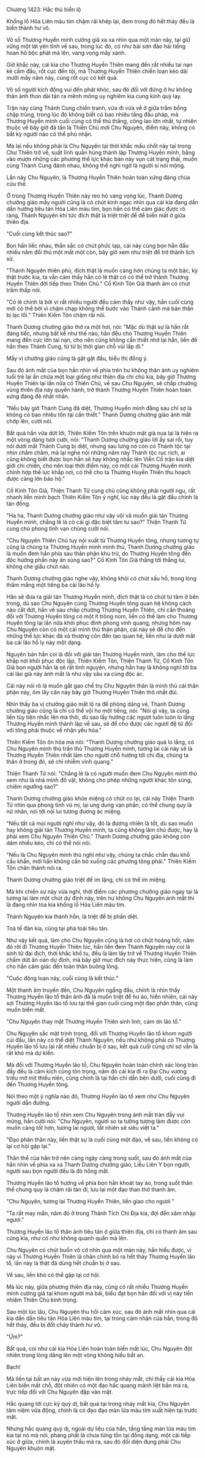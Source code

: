 




Chương 1423: Hắc thủ hiển lộ


Khổng lồ Hỏa Liên màu tím chậm rãi khép lại, đem trong đó hết thảy đều là biến thành hư vô.

Vô số Thương Huyền minh cường giả xa xa nhìn qua một màn này, tại giữ vững một lát yên tĩnh về sau, trong lúc đó, có như bài sơn đảo hải tiếng hoan hô bộc phát mà lên, vang vọng mây xanh.

Giờ khắc này, cái kia cho Thương Huyền Thiên mang đến rất nhiều tai nạn kẻ cầm đầu, rốt cục đền tội, mà Thương Huyền Thiên chiến loạn kéo dài mười mấy năm này, cũng rốt cục có kết quả.

Vô số người kích động vui đến phát khóc, sau đó đối với đứng ở hư không thân ảnh thon dài tản ra mênh mông uy nghiêm kia cung kính quỳ lạy.

Trận này cùng Thánh Cung chiến tranh, vừa đi vừa về ở giữa trầm bổng chập trùng, trong lúc đó không biết có bao nhiêu tầng đấu pháp, mà Thương Huyền minh cuối cùng có thể thủ thắng, công lao lớn nhất, tự nhiên thuộc về bây giờ đã tấn là Thiên Chủ mới Chu Nguyên, điểm này, không có bất kỳ người nào có thể phủ nhận.

Mà lại nếu không phải là Chu Nguyên tại thời khắc mấu chốt này tại trong Chư Thiên trở về, suất lĩnh quần hùng thành lập Thương Huyền minh, bằng vào mượn những các phương thế lực khác bàn này vụn cát trạng thái, muốn cùng Thánh Cung đánh nhau, không thể nghi ngờ là người si nói mộng.

Lần này Chu Nguyên, là Thương Huyền Thiên hoàn toàn xứng đáng chúa cứu thế.

Ở trong Thương Huyền Thiên này reo hò vang vọng lúc, Thanh Dương chưởng giáo mấy người cũng là có chút kinh ngạc nhìn qua cái kia đang dần dần hướng tiêu tán Hỏa Liên màu tím, bọn hắn có thể cảm giác được rõ ràng, Thánh Nguyên khí tức đích thật là triệt triệt để để biến mất ở giữa thiên địa.

"Cuối cùng kết thúc sao?"

Bọn hắn liếc nhau, thần sắc có chút phức tạp, cái này cùng bọn hắn đấu nhiều năm đối thủ một mất một còn, bây giờ xem như triệt để trở thành lịch sử.

"Thánh Nguyên thiên phú, đích thật là muốn càng hơn chúng ta một bậc, kỳ thật trước kia, ta vẫn cảm thấy hắn có lẽ thật có có thể trở thành Thương Huyền Thiên đời tiếp theo Thiên Chủ." Cổ Kình Tôn Giả thanh âm có chút trầm thấp nói.

"Có lẽ chính là bởi vì rất nhiều người đều cảm thấy như vậy, hắn cuối cùng mới có thể bởi vì chậm chạp không thể bước vào Thánh cảnh mà bản thân bị lạc lối." Thiên Kiếm Tôn chậm rãi nói.

Thanh Dương chưởng giáo thở ra một hơi, nói: "Mặc dù thật sự là hắn rất đáng tiếc, nhưng bất kể như thế nào, hắn đều cho Thương Huyền Thiên mang đến cực lớn tai nạn, cho nên cũng không cần thiết nhớ lại hắn, liền để hắn theo Thánh Cung, từ từ bị thời gian chỗ vùi lấp đi."

Mấy vị chưởng giáo cũng là gật gật đầu, biểu thị đồng ý.

Sau đó ánh mắt của bọn hắn nhìn về phía trên hư không thân ảnh uy nghiêm tuổi trẻ lại ẩn chứa một loại giống như thiên địa chi chủ kia, bây giờ Thương Huyền Thiên lại lần nữa có Thiên Chủ, về sau Chu Nguyên, sẽ chấp chưởng vùng thiên địa này quyền hành, trở thành Thương Huyền Thiên hoàn toàn xứng đáng đệ nhất nhân.

"Nếu bây giờ Thánh Cung đã diệt, Thương Huyền minh đằng sau chỉ sợ là không có bao nhiêu tồn tại cần thiết." Thanh Dương chưởng giáo ánh mắt chớp lên, cười nói.

Bất quá hắn vừa dứt lời, Thiên Kiếm Tôn trên khuôn mặt già nua lại là hiện ra một vòng dáng tươi cười, nói: "Thanh Dương chưởng giáo lời ấy sai rồi, tuy nói dưới mắt Thánh Cung bị diệt, nhưng sau lưng nó còn có Thánh tộc tại nhìn chằm chằm, mà lại nghe nói những năm này Thánh tộc rục rịch, ai cũng không biết được bọn hắn sẽ hay không nhấc lên Viễn Cổ trận kia diệt giới chi chiến, cho nên loại thời điểm này, có một cái Thương Huyền minh chỉnh hợp thế lực khắp nơi, có thể cho ta Thương Huyền Thiên thu hoạch được càng lớn bảo hộ."

Cổ Kình Tôn Giả, Thiện Thanh Tử cung chủ cũng không phải người ngu, rất nhanh liền minh bạch Thiên Kiếm Tôn ý nghĩ, lúc này đều là gật đầu chính là tán đồng.

"Ha ha, Thanh Dương chưởng giáo như vậy vội vã muốn giải tán Thương Huyền minh, chẳng lẽ là có cái gì đặc biệt tâm tư sao?" Thiện Thanh Tử cung chủ phong tình vạn chủng cười nói.

"Chu Nguyên Thiên Chủ tuy nói xuất từ Thương Huyền tông, nhưng tương tự cũng là chúng ta Thương Huyền minh minh thủ, Thanh Dương chưởng giáo là muốn đem hắn phía sau thân phận khu trừ, do Thương Huyền tông đến độc hưởng phần này ân sủng sao?" Cổ Kình Tôn Giả thẳng tới thẳng lui, không che giấu chút nào.

Thanh Dương chưởng giáo nghe vậy, không khỏi có chút xấu hổ, trong lòng thầm mắng một tiếng ba cái lão hồ ly.

Hắn sẽ đưa ra giải tán Thương Huyền minh, đích thật là có chút tư tâm ở bên trong, dù sao Chu Nguyên cùng Thương Huyền tông quan hệ không cách nào cắt đứt, hắn về sau chấp chưởng Thương Huyền Thiên, chỉ cần thoáng đối với Thương Huyền tông có một ít trông nom, liền có thể làm cho Thương Huyền tông lại lần nữa khôi phục đỉnh phong vinh quang, nhưng hôm nay Chu Nguyên còn có một cái minh thủ thân phận, cái này sẽ để cho đến những thế lực khác đả xà thượng côn đến tạo quan hệ, liền như là dưới mắt ba cái lão hồ ly này một dạng.

Nguyên bản hắn coi là đối với giải tán Thương Huyền minh, làm cho thế lực khắp nơi khôi phục độc lập, Thiên Kiếm Tôn, Thiện Thanh Tử, Cổ Kình Tôn Giả bọn người hẳn là sẽ rất tình nguyện, nhưng hắn hay là không nghĩ tới ba cái lão già này ánh mắt là như vậy sâu xa cùng độc ác.

Cái này nói rõ là muốn gắt gao chế trụ Chu Nguyên thân là minh thủ cái thân phận này, ôm lấy căn này bây giờ Thương Huyền Thiên thô nhất đùi.

Nhìn thấy ba vị chưởng giáo mắt lộ ra đề phòng dáng vẻ, Thanh Dương chưởng giáo cũng là chỉ có thể vội ho một tiếng, nói: "Nói gì vậy, ta cũng liền tùy tiện nhấc lên mà thôi, dù sao lấy hướng các ngươi luôn luôn lo lắng Thương Huyền minh thành lập về sau, sẽ để cho được các ngươi đệ tử đối với tông phái thuộc về nhận yếu hóa."

Thiên Kiếm Tôn ôn hòa mà nói: "Thanh Dương chưởng giáo quá lo lắng, có Chu Nguyên minh thủ trấn thủ Thương Huyền minh, tương lai cái này sẽ là Thương Huyền Thiên nhất làm cho người chỗ hướng tới chi địa, chúng ta thân ở trong đó, sẽ chỉ nhiễm vinh quang."

Thiện Thanh Tử nói: "Chẳng lẽ là có người muốn đem Chu Nguyên minh thủ xem như là nhà mình đồ vật, không cho phép những người khác tôn sùng, chiêm ngưỡng sao?"

Thanh Dương chưởng giáo khóe miệng có chút co lại, cái này Thiện Thanh Tử nhìn qua phong tình vũ mị, lại ung dung vạn phần, có thể chung quy là nữ nhân, nói tới nói lui tương đương ác miệng.

"Nếu tất cả mọi người nghĩ như vậy, đó là đương nhiên là tốt, dù sao muốn hay không giải tán Thương Huyền minh, ta cũng không làm chủ được, hay là phải xem Chu Nguyên Thiên Chủ." Thanh Dương chưởng giáo không còn dám nhiều kéo, chỉ có thể nói nói.

"Nếu là Chu Nguyên minh thủ nghĩ như vậy, chúng ta chắc chắn đau khổ cầu khẩn, mời hắn không cần bỏ xuống các phương tông phái." Thiên Kiếm Tôn chân thành nói ra.

Thanh Dương chưởng giáo triệt để im lặng, chỉ có thể im miệng.

Mà khi chiến sự này vừa nghỉ, thời điểm các phương chưởng giáo ngay tại là tương lai làm một chút dự định này, trên hư không Chu Nguyên ánh mắt thì là đang nhìn tòa kia khổng lồ Hỏa Liên màu tím.

Thánh Nguyên kia thánh hồn, là triệt để bị phần diệt.

Toà tế đàn kia, cũng tại phá toái tiêu tán.

Như vậy kết quả, làm cho Chu Nguyên cũng là hơi có chút hoảng hốt, năm đó rời đi Thương Huyền Thiên lúc, hắn liền đem Thánh Nguyên này coi là sinh tử đại địch, thời khắc khổ tu, đều là làm lấy trở về Thương Huyền Thiên chấm dứt ân oán dự định, mà bây giờ mục đích này thực hiện, cũng là làm cho hắn cảm giác đến toàn thân buông lỏng.

"Cuộc động loạn này, cuối cùng là kết thúc."

Một thanh âm truyền đến, Chu Nguyên ngẩng đầu, chính là nhìn thấy Thương Huyền lão tổ thân ảnh đã là muốn triệt để hư ảo, hiển nhiên, cái này sợi Thương Huyền lão tổ lưu tại thế gian cuối cùng một đạo phân thân, cũng muốn biến mất.

"Chu Nguyên thay mặt Thương Huyền Thiên sinh linh, cám ơn lão tổ."

Chu Nguyên sắc mặt trịnh trọng, đối với Thương Huyền lão tổ khom người cúi đầu, lần này có thể diệt Thánh Nguyên, nếu như không phải có Thương Huyền lão tổ lưu lại rất nhiều chuẩn bị ở sau, kết quả cuối cùng chỉ sợ vẫn là rất khó mà dự kiến.

Mà đối với Thương Huyền lão tổ, Chu Nguyên hoàn toàn chính xác lòng tràn đầy đều là cảm kích cùng tôn trọng, năm đó cái kia đi ra Đại Chu vương triều mờ mịt thiếu niên, cũng chính là tại hắn chỉ dẫn bên dưới, cuối cùng đi đến Thương Huyền tông.

Nói theo một ý nghĩa nào đó, Thương Huyền lão tổ xem như Chu Nguyên người dẫn đường.

Thương Huyền lão tổ nhìn xem Chu Nguyên trong ánh mắt tràn đầy vui mừng, hắn cười nói: "Chu Nguyên, ngươi so ta tưởng tượng làm được còn muốn càng tốt hơn, tương lai ngươi, tất nhiên sẽ siêu việt ta."

"Đạo phân thân này, liền thật sự là cuối cùng một đạo, về sau, liền không có lại cơ hội gặp lại."

Thân thể của hắn trở nên càng ngày càng trong suốt, sau đó ánh mắt của hắn nhìn về phía xa xa Thanh Dương chưởng giáo, Liễu Liên Y bọn người, người sau bọn người đều là đỏ hồng mắt.

Thương Huyền lão tổ hướng về phía bọn hắn khoát tay áo, trong suốt thân thể chung quy là chậm rãi tán đi, lưu lại một đạo than thở thanh âm.

"Chu Nguyên, tương lai Thương Huyền Thiên, liền giao cho ngươi "

"Ta rất may mắn, năm đó ở trong Thánh Tích Chi Địa kia, đợi đến xâm nhập ngươi."

Thương Huyền lão tổ thân ảnh tiêu tán ở giữa thiên địa, chỉ có thanh âm sau cùng kia, như có như không quanh quẩn mà lên.

Chu Nguyên có chút buồn vô cớ nhìn qua một màn này, hắn hiểu được, vị này vì Thương Huyền Thiên là chân chính bỏ ra hết thảy Thương Huyền lão tổ, lần này là thật đã dùng hết chuẩn bị ở sau.

Về sau, liền khó có thể gặp lại cơ hội.

Mà lúc này, giữa phương thiên địa này, cũng có rất nhiều Thương Huyền minh cường giả tại khom người mà bái, biểu đạt bọn hắn đối với vị này tiền nhiệm Thiên Chủ kính trọng.

Sau một lúc lâu, Chu Nguyên thu hồi cảm xúc, sau đó ánh mắt nhìn qua cái kia dần dần tiêu tán Hỏa Liên màu tím, tại trong cảm nhận của hắn, trong đó hết thảy, đều bị đốt cháy thành hư vô.

"Ừm?"

Bất quá, coi như cái kia Hỏa Liên hoàn toàn biến mất lúc, Chu Nguyên đột nhiên trong lòng dâng lên một vòng không hiểu bất an.

Bạch!

Mà liền tại bất an này vừa mới hiện lên trong nháy mắt, chỉ thấy cái kia Hỏa Liên biến mất chỗ, đột nhiên có một đạo hắc quang mãnh liệt bắn mà ra, trực tiếp đối với Chu Nguyên đập vào mặt.

Hắc quang tới cực kỳ quỷ dị, bất quá tại trong nháy mắt kia, Chu Nguyên tâm niệm vừa động, chính là có đạo đạo màn lửa màu tím xuất hiện tại trước mặt.

Nhưng hắc quang quỷ dị, ngoài dự liệu của hắn, tầng tầng màn lửa màu tím kia tại nó mà nói, phảng phất là chưa từng tồn tại đồng dạng, một cái tiếp xúc ở giữa, chính là xuyên thấu mà ra, sau đó đối diện đụng phải Chu Nguyên khuôn mặt.




